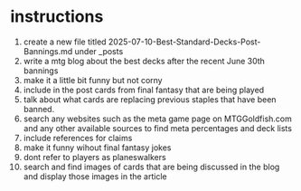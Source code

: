 # instructions

1. create a new file titled 2025-07-10-Best-Standard-Decks-Post-Bannings.md under _posts
2. write a mtg blog about the best decks after the recent June 30th bannings
3. make it a little bit funny but not corny 
4. include in the post cards from final fantasy that are being played
5. talk about what cards are replacing previous staples that have been banned.
6. search any websites such as the meta game page on MTGGoldfish.com and any other available sources to find meta percentages and deck lists
7. include references for claims
8. make it funny wihout final fantasy jokes
9. dont refer to players as planeswalkers
10. search and find images of cards that are being discussed in the blog and display those images in the article